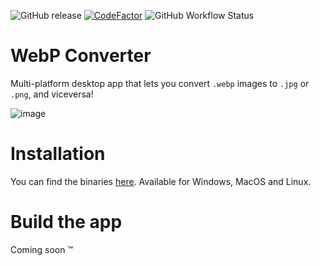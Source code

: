![GitHub release](https://img.shields.io/github/v/release/alexazumi/webp-converter)
[![CodeFactor](https://www.codefactor.io/repository/github/alexazumi/webp-converter/badge)](https://www.codefactor.io/repository/github/alexazumi/webp-converter)
![GitHub Workflow Status](https://img.shields.io/github/actions/workflow/status/alexazumi/webp-converter/main.yml)

# WebP Converter

Multi-platform desktop app that lets you convert `.webp` images to `.jpg` or `.png`, and viceversa!

![image](https://github.com/AlexAzumi/webp-converter/assets/20672555/5ec494b7-f099-4b00-91c7-4d242bf1f31d)

# Installation

You can find the binaries [here](https://github.com/AlexAzumi/webp-converter/releases). Available for Windows, MacOS and Linux.

# Build the app

Coming soon ™
